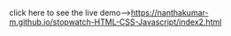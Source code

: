 click here to see the live demo-->https://nanthakumar-m.github.io/stopwatch-HTML-CSS-Javascript/index2.html
